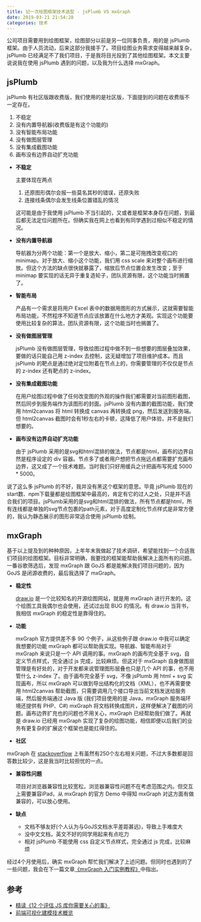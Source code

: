 ```yaml
---
title: 记一次绘图框架技术选型 - jsPlumb VS mxGraph
date: 2019-03-21 21:54:28
categories: 技术
---
```


公司项目需要用到绘图框架，绘图部分以前是另一位同事负责，用的是 jsPlumb 框架。由于人员流动，后来这部分我接手了。项目绘图业务需求变得越来越复杂，jsPlumb 已经满足不了我们项目，于是我将目光投到了其他绘图框架。本文主要说说我在使用 jsPlumb 遇到的问题，以及我为什么选择 mxGraph。

## jsPlumb
jsPlumb 有社区版跟收费版，我们使用的是社区版，下面提到的问题在收费版不一定存在。

1. 不稳定
1. 没有内置导航器(收费版是有这个功能的)
1. 没有智能布局功能
1. 没有做图层管理
1. 没有集成截图功能
1. 画布没有边界自动扩充功能

- **不稳定**

	主要体现在两点
	
	1. 还原图形偶尔会报一些莫名其秒的错误，还原失败
	2. 连接线条偶尔会发生线条位置错乱的情况
	
	这可能是由于我使用 jsPlumb 不当引起的，又或者是框架本身存在问题，到最后都无法定位问题所在。但确实我在网上也看到有同学遇到过相似不稳定的情况。

- **没有内置导航器**

	导航器为分两个功能：第一个是放大、缩小，第二是可拖拽改变视口的 minimap。对于放大、缩小这个功能，我们用 css scale 来对整个画布进行缩放。但这个方法的缺点很快就暴露了，缩放后节点位置会发生改变；至于 minimap 要实现的话无异于重复造轮子，团队资源有限，这个功能当时搁置了。

- **智能布局**

	产品有一个需求是将用户 Excel 表中的数据用图形的方式展示，这就需要智能布局功能，不然程序不知道节点应该放置在什么地方才美观。实现这个功能要使用比较复杂的算法，团队资源有限，这个功能当时也搁置了。

- **没有做图层管理**

	jsPlumb 没有做图层管理，导致绘图过程中做不到一些想要的图层叠加效果，要做的话只能自己用 z-index 去控制，这无疑增加了项目维护成本。而且 jsPlumb 的靶点是通过绝对定位附着在节点上的，你需要管理的不仅仅是节点的 z-index 还有靶点的 z-index。

- **没有集成截图功能**

	在用户绘图过程中做了任何改变图的外观的操作我们都需要对当前图形截图，然后同步到服务端作为该图形的封面。jsPlumb 没有内置的截图功能，我们使用 html2canvas 将 html 转换成 canvas 再转换成 png，然后发送到服务端。但 html2canvas 截图时会有1秒左右的卡顿，这降低了用户体验，并不是我们想要的。

- **画布没有边界自动扩充功能**

	由于 jsPlumb 采用的是svg和html混排的做法，节点都是html，画布的边界自然是程序设定的 div 容器。节点多了或者用户想把节点拖远点都需要扩充画布边界，这又成了一个技术难题。当时我们只好用缓兵之计把画布写死成 5000 * 5000。
	
说了这么多 jsPlumb 的不好，我并没有黑这个框架的意思。毕竟 jsPlumb 现在的 start数、npm下载量都是绘图框架中最高的，肯定有它的过人之处，只是并不适合我们的项目。jsPlumb采用的是svg和html混排的做法，所有节点都是html，所有连线都是单独的svg节点包裹的path元素，对于高度定制化节点样式是非常方便的，我认为静态展示的图形非常适合使用 jsPlumb 绘制。

## mxGraph
基于以上提及到的种种原因，上年年末我做起了技术调研，希望能找到一个合适我们项目的绘图框架。目标非常明确，我要找的框架能帮助我解决上面所有的问题。一番谷歌筛选后，发现 mxGraph 跟 GoJS 都是能解决我们项目问题的，因为 GoJS 是闭源收费的，最后我选择了 mxGraph。

- **稳定性**

    [draw.io](https://www.draw.io/) 是一个比较知名的开源绘图网站，就是用 mxGraph 进行开发的。这个绘图工具我偶尔也会使用，还试过出现 BUG 的情况。有 draw.io 当背书，我相信 mxGraph 的稳定性是靠得住的。

- **功能**

	mxGraph 官方提供差不多 90 个例子，从这些例子跟 draw.io 中我可以确定我想要的功能 mxGraph 都可以帮助我实现。导航器、智能布局对于 mxGraph 来说只是一个 API 调用的事。mxGraph 的画布完全基于 svg，自定义节点样式，完全通过 js 完成，比较麻烦。但这对于 mxGraph 自身做图层管理是有好处的，对于开发都来说管理图形层叠也只是几个 API 的事，也不用管什么 z-index 了。由于画布完全基于 svg，不像 jsPlumb 用 html + svg 实现画布，所以 mxGraph 可以做到导出结构化的文档（XML），也不再需要使用 html2canvas 帮助截图，只需要调用几个接口导出当前文档发送给服务端，然后服务端通过 Java 版 (我们项目使用的是 Java，mxGraph 服务端环境还提供有 PHP、C#) mxGraph 将文档转换成图片，这样便解决了截图的问题。画布边界扩充也的问题也不用关心，mxGraph 已经帮助我们做了。再就是 draw.io 已经用 mxGraph 实现了复杂的绘图功能，相信即便以后我们的业务有更复杂的扩展这个框架也是能扛得住的。

- **社区**

 mxGraph 在 [stackoverflow](https://stackoverflow.com/questions/tagged/mxgraph) 上有虽然有250个左右相关问题，不过大多数都是回答数比较少，这是我当时比较担忧的一点。

- **兼容性问题**

	项目对浏览器兼容性比较宽松，浏览器兼容性问题不在考虑范围之内。但交互上需要兼容iPad，从 mxGraph 的官方 Demo 中得知 mxGraph 对这方面有做兼容的，可以放心使用。

- **缺点**

	- 文档不够友好(个人认为与GoJS文档水平差距甚远)，导致上手难度大
	- 没中文文档，英文不好的同学用起来有点吃力
	- 相对 jsPlumb 不能使用 css 自定义节点样式，完全通过 js 完成，比较麻烦

经过4个月使用后，确实 mxGraph 帮忙我们解决了上述问题。但同时也遇到的了一些问题，我会在下一篇文章[《mxGraph 入门实例教程》](https://segmentfault.com/a/1190000018510996)中指出。

## 参考
- [精读《12 个评估 JS 库你需要关心的事》](https://zhuanlan.zhihu.com/p/45264866)
- [前端可视化建模技术概览](https://leungwensen.github.io/blog/2015/frontend-visual-modeling.html)
